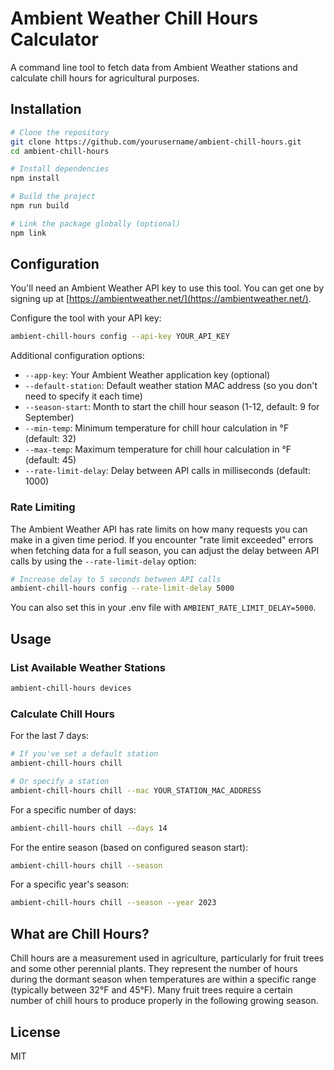 # Ambient Weather Chill Hours Calculator

A command line tool to fetch data from Ambient Weather stations and calculate chill hours for agricultural purposes.

## Installation

```bash
# Clone the repository
git clone https://github.com/yourusername/ambient-chill-hours.git
cd ambient-chill-hours

# Install dependencies
npm install

# Build the project
npm run build

# Link the package globally (optional)
npm link
```

## Configuration

You'll need an Ambient Weather API key to use this tool. You can get one by signing up at [https://ambientweather.net/](https://ambientweather.net/).

Configure the tool with your API key:

```bash
ambient-chill-hours config --api-key YOUR_API_KEY
```

Additional configuration options:

- `--app-key`: Your Ambient Weather application key (optional)
- `--default-station`: Default weather station MAC address (so you don't need to specify it each time)
- `--season-start`: Month to start the chill hour season (1-12, default: 9 for September)
- `--min-temp`: Minimum temperature for chill hour calculation in °F (default: 32)
- `--max-temp`: Maximum temperature for chill hour calculation in °F (default: 45)
- `--rate-limit-delay`: Delay between API calls in milliseconds (default: 1000)

### Rate Limiting

The Ambient Weather API has rate limits on how many requests you can make in a given time period. If you encounter "rate limit exceeded" errors when fetching data for a full season, you can adjust the delay between API calls by using the `--rate-limit-delay` option:

```bash
# Increase delay to 5 seconds between API calls
ambient-chill-hours config --rate-limit-delay 5000
```

You can also set this in your .env file with `AMBIENT_RATE_LIMIT_DELAY=5000`.

## Usage

### List Available Weather Stations

```bash
ambient-chill-hours devices
```

### Calculate Chill Hours

For the last 7 days:

```bash
# If you've set a default station
ambient-chill-hours chill

# Or specify a station
ambient-chill-hours chill --mac YOUR_STATION_MAC_ADDRESS
```

For a specific number of days:

```bash
ambient-chill-hours chill --days 14
```

For the entire season (based on configured season start):

```bash
ambient-chill-hours chill --season
```

For a specific year's season:

```bash
ambient-chill-hours chill --season --year 2023
```

## What are Chill Hours?

Chill hours are a measurement used in agriculture, particularly for fruit trees and some other perennial plants. They represent the number of hours during the dormant season when temperatures are within a specific range (typically between 32°F and 45°F). Many fruit trees require a certain number of chill hours to produce properly in the following growing season.

## License

MIT